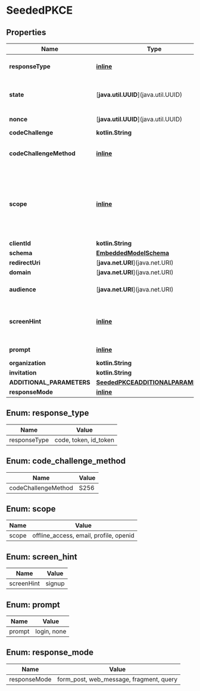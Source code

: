 
# SeededPKCE

## Properties
Name | Type | Description | Notes
------------ | ------------- | ------------- | -------------
**responseType** | [**inline**](#ResponseType) | Indicates to Auth0 which OAuth 2.0 Flow you want to perform. Use code for Authorization Code Grant (PKCE) Flow. | 
**state** | \[**java.util.UUID**](java.util.UUID) | An opaque value the clients adds to the initial request that Auth0 includes when redirecting the back to the client. This value must be used by the client to prevent CSRF attacks. | 
**nonce** | \[**java.util.UUID**](java.util.UUID) | A local key that is held as the comparator to state, thus they should be the same. | 
**codeChallenge** | **kotlin.String** | Generated challenge from the code_verifier. | 
**codeChallengeMethod** | [**inline**](#CodeChallengeMethod) | Method used to generate the challenge. The PKCE spec defines two methods, S256 and plain, however, Auth0 supports only S256 since the latter is discouraged. | 
**scope** | [**inline**](#kotlin.collections.List&lt;Scope&gt;) | The scopes which you want to request authorization for. These must be separated by a space. You can request any of the standard OpenID Connect (OIDC) scopes about users, such as profile and email, custom claims that must conform to a namespaced format, or any scopes supported by the target API (for example, read:contacts). Include offline_access to get a Refresh Token. | 
**clientId** | **kotlin.String** | Your application&#39;s Client ID. | 
**schema** | [**EmbeddedModelSchema**](EmbeddedModelSchema.md) |  |  [optional]
**redirectUri** | \[**java.net.URI**](java.net.URI) | http://localhost:8080/authentication/response |  [optional]
**domain** | \[**java.net.URI**](java.net.URI) | https://auth.pieces.services/authorize |  [optional]
**audience** | \[**java.net.URI**](java.net.URI) | The unique identifier of the target API you want to access. i.e. https://pieces.us.auth0.com/api/v2/ |  [optional]
**screenHint** | [**inline**](#ScreenHint) | Provides a hint to Auth0 as to what flow should be displayed. The default behavior is to show a login page but you can override this by passing &#39;signup&#39; to show the signup page instead. |  [optional]
**prompt** | [**inline**](#Prompt) |  To initiate a silent authentication request, use prompt&#x3D;none (see Remarks for more info). |  [optional]
**organization** | **kotlin.String** |  |  [optional]
**invitation** | **kotlin.String** |  |  [optional]
**ADDITIONAL_PARAMETERS** | [**SeededPKCEADDITIONALPARAMETERS**](SeededPKCEADDITIONALPARAMETERS.md) |  |  [optional]
**responseMode** | [**inline**](#ResponseMode) |  |  [optional]


<a id="ResponseType"></a>
## Enum: response_type
Name | Value
---- | -----
responseType | code, token, id_token


<a id="CodeChallengeMethod"></a>
## Enum: code_challenge_method
Name | Value
---- | -----
codeChallengeMethod | S256


<a id="kotlin.collections.List<Scope>"></a>
## Enum: scope
Name | Value
---- | -----
scope | offline_access, email, profile, openid


<a id="ScreenHint"></a>
## Enum: screen_hint
Name | Value
---- | -----
screenHint | signup


<a id="Prompt"></a>
## Enum: prompt
Name | Value
---- | -----
prompt | login, none


<a id="ResponseMode"></a>
## Enum: response_mode
Name | Value
---- | -----
responseMode | form_post, web_message, fragment, query




